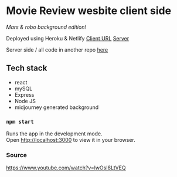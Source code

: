 # Movie Review wesbite client side
*Mars & robo background edition!*

Deployed using Heroku & Netlify
[Client URL](https://creative-mochi-8755d5.netlify.app)
[Server](https://movie-review-mysql-deploy.herokuapp.com/)

Server side / all code in another repo [here](https://github.com/helenma0223234/movie-review-website)

## Tech stack

- react
- mySQL
- Express
- Node JS
- midjourney generated background

### `npm start`

Runs the app in the development mode.\
Open [http://localhost:3000](http://localhost:3000) to view it in your browser.


### Source

https://www.youtube.com/watch?v=lwOsI8LtVEQ
